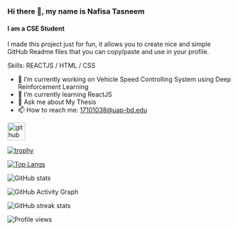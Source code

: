 ### Hi there 👋, my name is Nafisa Tasneem
#### I am a CSE Student 

I made this project just for fun, it allows you to create nice and simple GitHub Readme files that you can copy/paste and use in your profile.

Skills: REACTJS / HTML / CSS

- 🔭 I’m currently working on Vehicle Speed Controlling System using Deep Reinforcement Learning 
- 🌱 I’m currently learning ReactJS 
- 💬 Ask me about My Thesis 
- 📫 How to reach me: 17101038@uap-bd.edu 


[<img src='https://cdn.jsdelivr.net/npm/simple-icons@3.0.1/icons/github.svg' alt='github' height='40'>](https://github.com/nafisatasneem)  

[![trophy](https://github-profile-trophy.vercel.app/?username=nafisatasneem)](https://github.com/ryo-ma/github-profile-trophy)

[![Top Langs](https://github-readme-stats.vercel.app/api/top-langs/?username=nafisatasneem)](https://github.com/anuraghazra/github-readme-stats)

![GitHub stats](https://github-readme-stats.vercel.app/api?username=nafisatasneem&show_icons=true)  

![GitHub Activity Graph](https://activity-graph.herokuapp.com/graph?username=nafisatasneem)  

![GitHub streak stats](https://github-readme-streak-stats.herokuapp.com/?user=nafisatasneem)  

![Profile views](https://gpvc.arturio.dev/nafisatasneem)  
